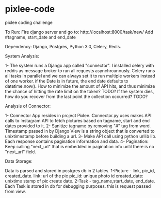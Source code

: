 # pixlee-code
pixlee coding challenge

To Run:
Fire django server and go to:
http://localhost:8000/task/new/
Add #tagname, start_date and end_date

Dependency:
Django, Postgres, Python 3.0, Celery, Redis.

System Analysis:

1- The system runs a Django app called "connector". I installed celery with reddis as message broker to run all requests 
asynchrounously. Celery runs all tasks in parallel and we can always set it to run multiple workers instead of one worker.
if the Date is in future, the end date defaults to datetime.now().
How to minimize the amount of API hits, and thus minimize the chance of hitting the rate limit on the token?
TODO?
If the system dies, how do you recover from the last point the collection occurred?
TODO?


Analysis of Connector:

1- Connector App resides in project Pixlee. Connector.py uses makes API calls to Instagram API to fetch pictures based on 
tagname, start and end dates provided to it.
2- Sanitize tagname by removing "#" tag from word. Timestamp passed in by Django View is a string object that is converted to 
unixtimestamp before building a url.
3- Make API call using python urllib lib. Each response contains pagination information and data. 
4- Pagination: Keep calling "next_url" that is embedded in pagination info until there is no "next_url" field.

Data Storage:

Data is parsed and stored in postgres db in 2 tables. 
1-Picture - link, pic_id, created_date.
link: url of the pic
pic_id: unique photo id
created_date: unixtime stamp of pic create date.
2-Task - tag_name,start_date, end_date.
Each Task is stored in db for debugging purposes. 
this is request passed from view.





